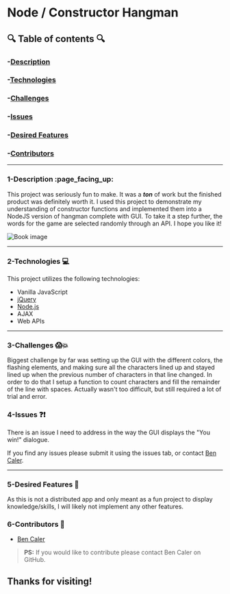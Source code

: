 <!-- This is a basic template for ReadMe files -->

# Node / Constructor Hangman

  

## :mag: Table of contents :mag:

  

### -[Description](#1-description-page_facing_up)
### -[Technologies](#2-technologies-computer)
### -[Challenges](#3-challenges-screamboom)
### -[Issues](#4-issues-questionexclamation)
### -[Desired Features](#5-desired-features-star2)
### -[Contributors](#6-contributors-raised_hands)

 ---

### 1-Description :page\_facing\_up:

This project was seriously fun to make. It was a ***ton*** of work but the finished product was definitely worth it. I used this project to demonstrate my understanding of constructor functions and implemented them into a NodeJS version of hangman complete with GUI. To take it a step further, the words for the game are selected randomly through an API. I hope you like it!

![Book image](https://github.com/benwcaler/githubassets/blob/master/images/constructorHangman.gif)


---


### 2-Technologies :computer:

  This project utilizes the following technologies:

- Vanilla JavaScript
- [jQuery](https://jquery.com/)
- [Node.js](https://nodejs.org/en/)
- AJAX
- Web APIs

---

### 3-Challenges :scream::boom:

Biggest challenge by far was setting up the GUI with the different colors, the flashing elements, and making sure all the characters lined up and stayed lined up when the previous number of characters in that line changed. In order to do that I setup a function to count characters and fill the remainder of the line with spaces. Actually wasn't too difficult, but still required a lot of trial and error. 

### 4-Issues :question::exclamation:

There is an issue I need to address in the way the GUI displays the "You win!" dialogue.  

If you find any issues please submit it using the issues tab, or contact [Ben Caler](https://github.com/benwcaler/).

---

### 5-Desired Features :star2:

As this is not a distributed app and only meant as a fun project to display knowledge/skills, I will likely not implement any other features. 

### 6-Contributors :raised_hands:

- [Ben Caler](https://github.com/benwcaler/)

> **PS:** If you would like to contribute please contact Ben Caler on GitHub. 


## Thanks for visiting!
